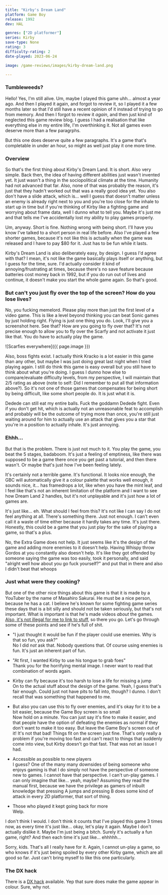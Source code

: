 ```yaml
---
title: "Kirby's Dream Land"
platform: Game Boy
release: 1992
dev: HAL

genres: ["2D platformer"]
series: Kirby
save-type: None
rating: 3
difficulty-rating: 2
date-played: 2023-06-24

image: /game-reviews/images/kirby-dream-land.png

---
```


### Tumbleweeds?

Hello! Yes, I'm still alive. Um, maybe I played this game uhh… almost a year ago. And then I played it again, and forgot to review it, so I played it a few months later so that I'd still have a recent opinion of it instead of trying to go from memory. And then I forgot to review it _again_, and then just kind of neglected this game review blog. I guess I had a realisation that like everything else in my entire life, I'm overthinking it. Not all games even deserve more than a few paragrphs.

But this one does deserve quite a few paragraphs. It's a game that's completable in under an hour, so might as well just play it one more time.

### Overview

So that's the first thing about Kirby's Dream Land. It is short. Also very simple. Back then, the idea of having different abilities just wasn't invented yet. It just wasn't a thing in the sociopolitical climate at the time. Humanity had not advanced that far. Also, none of that was probably the reason, it's just that they hadn't worked out that was a really good idea yet. You also don't have a slide attack, which is… well I guess that doesn't matter unless an enemy is already right next to you and you're too close for the inhale to start up in time but if you're thinking of Kirby like a fighting game and worrying about frame data, well I dunno what to tell you. Maybe it's just me and that tells me I've accidentally lost my ability to play games properly.

Um, anyway. Short is fine. Nothing wrong with being short. I'll have you know I've talked to a short person in real life before. Also I've played a few shorter games, because it's not like this is actually when the game was released and I have to pay $80 for it. Just has to be fun while it lasts.

Kirby's Dream Land is also deliberately easy, by design. I guess I'd agree with that? I mean, it's not like the game basically plays itself or anything, but I guess for the time, sure. I'd actually consider it kind of annoying/frustrating at times, because there's no save feature because batteries cost money back in 1992, but if you do run out of lives and continue, it doesn't make you start the whole game again. So that's good.

### But can't you just fly over the top of the screen? How do you lose lives?

No, you fucking memelord. Please play more than just the first level of a video game. This is like a level beyond thinking you can beat Sonic games by just holding right. Flying is just one thing you do. Look, I'll give you a screenshot here. See that? How are you going to fly over that? It's not precise enough to allow you to fly over the Scarfy and not activate it just like that. You do have to actually play the game.

![Scarfies everywhere]({{ page.image }})

Also, boss fights exist. I actually think Kracko is a lot easier in this game than any other, but maybe I was just doing great last night when I tried playing again. I still do think this game is easy overall but you still have to think about what you're doing. I guess I dunno how else to compare/evaluate difficulty levels, from my perspective, I will maintain that 2/5 rating as above (note to self: Did I remember to put all that information above?). So it's not one of those games that compensates for being short by being difficult, like some short people do. It is just what it is.

Dedede can still eat my entire balls. Fuck the goddamn Dedede fight. Even if you don't get hit, which is actually not an unreasonable feat to accomplish and probably will be the outcome of trying more than once, you're still just waiting around for him to actually use an attack that gives you a star that you're in a position to actually inhale. It's just annoying.

### Ehhh…

But that is the problem. There is just not much to it. You play the game, you beat the 5 stages, badaboom. It's just a feeling of emptiness, like there was supposed to be a game there once you get past a tutorial, and then there wasn't. Or maybe that's just how I've been feeling lately. 

It's certainly not a terrible game. It's functional. It looks nice enough, the GBC will automatically give it a colour palette that works well enough, it sounds nice, it… has framedrops a lot, like when you have the mint leaf, and I feel like that's not an inherent limitation of the platform and I want to see how Dream Land 2 handles, but it's not unplayable and it's just how a lot of games are.

It's just like… eh. What should I feel from this? It's not like I can say I do not feel anything at all. There's something there. Just not enough. I can't even call it a waste of time either because it hardly takes any time. It's just there. Honestly, this could be a game that you just play for the sake of playing a game, so that's a plus.

No, the Extra Game does not help. It just seems like it's the design of the game and adding more enemies to it doesn't help. Having Whispy throw Gordos at you constantly also doesn't help. It's like they got offended by someone saying the game was too easily, took it personally, and said "alright well how about you go fuck yourself?" and put that in there and also I didn't beat that whoops

### Just what were they cooking?

But one of the other nice things about this game is that it is made by a YouTuber by the name of Masahiro Sakurai. He must be a nice person, because he has a cat. I believe he's known for some fighting game series these days that is a bit silly and should not be taken seriously, but that's not important. What is important is that he's made videos _about_ the games. [Also, it's not illegal for me to link to stuff](https://www.youtube.com/watch?v=PBRt2D2YN44), so there you go. Let's go through some of these points and see if he's full of shit.

- "I just thought it would be fun if the player could use enemies. Why is that so fun, you ask?"  
No I did _not_ ask that. Nobody questions that. Of course using enemies is fun. It's just an inherent part of fun.

- "At first, I wanted Kirby to use his tongue to grab foes"  
Thank you for the horrifying mental image. I never want to read that combination of words again.

- Kirby can fly because it's too harsh to lose a life for missing a jump  
On to the actual stuff about the design of the game. Yeah, I guess that's fair enough. Could just not have pits to fall into, though? I dunno. I don't recall that was something that happened to me.

- But also you can use this to fly over enemies, and it's okay for it to be a bit easier, because the Game Boy screen is so small  
Now hold on a minute. You can just say it's fine to make it easier, and that people have the option of defeating the enemies as normal if they don't want to make it too easy. But leave the Game Boy's screen out of it! It's not that bad! Things fit on the screen just fine. That's only really a problem if you're moving too fast and can't react to things that suddenly come into view, but Kirby doesn't go that fast. That was not an issue I had.

- Accessible as possible to new players  
I guess? One of the many many downsides of being someone who enjoys gaming is that I do simply not have the perspective of someone new to games. I cannot have that perspective. I can't un-play games. I can only imagine that like… yeah, maybe? Assuming they read the manual first, because we have the privilege as gamers of inbuilt knowledge that pressing A jumps and pressing B does some kind of attack in every 2D platformer, that sort of thing.

- Those who played it kept going back for more  
Welp.

I don't think I would. I don't think it counts that I've played this game 3 times now, as every time it's just like… okay, let's play it again. Maybe I don't actually dislike it. Maybe I'm just being a bitch. Surely it's actually a fun game, right? And then each time it's just like… ehhhhh…

Sorry, kids. That's all I really have for it. Again, I cannot un-play a game, so who knows if it's just being spoiled by every other Kirby game, which are all good so far. Just can't bring myself to like this one particularly.

### The DX hack

There is a [DX hack](https://www.romhacking.net/hacks/5213/) available. Yep that sure does make the game appear in colour. Sure, why not.

